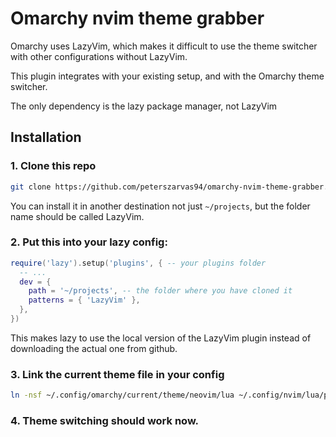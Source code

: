 # Omarchy nvim theme grabber

Omarchy uses LazyVim, which makes it difficult to use the theme switcher with other configurations without LazyVim.

This plugin integrates with your existing setup, and with the Omarchy theme switcher.

The only dependency is the lazy package manager, not LazyVim

## Installation

### 1. Clone this repo

```bash
git clone https://github.com/peterszarvas94/omarchy-nvim-theme-grabber.git ~/projects/LazyVim
```

You can install it in another destination not just `~/projects`, but the folder name should be called LazyVim.

### 2. Put this into your lazy config:

```lua
require('lazy').setup('plugins', { -- your plugins folder
  -- ...
  dev = {
    path = '~/projects', -- the folder where you have cloned it
    patterns = { 'LazyVim' },
  },
})
```

This makes lazy to use the local version of the LazyVim plugin instead of downloading the actual one from github.

### 3. Link the current theme file in your config

```bash
ln -nsf ~/.config/omarchy/current/theme/neovim/lua ~/.config/nvim/lua/plugins/theme.lua # link it to your lazy plugins folder
```

### 4. Theme switching should work now.

